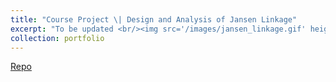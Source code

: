 ```yaml
---
title: "Course Project \| Design and Analysis of Jansen Linkage"
excerpt: "To be updated <br/><img src='/images/jansen_linkage.gif' height="300">"
collection: portfolio
---
```


[Repo](https://github.com/NuminousLozenge/Theory-of-Mechanisms)